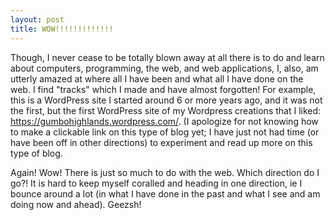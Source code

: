```yaml
---
layout: post
title: WOW!!!!!!!!!!!!!
---
```


Though, I never cease to be totally blown away at all there is to do and learn about computers, programming, the web, and web applications, I, also, am utterly amazed at where all I have been and what all I have done on the web. I find "tracks" which I made and have almost forgotten! 
For example, this is a WordPress site I started around 6 or more years ago, and it was not the first, but the first WordPress site of my Wordpress creations that I liked: https://gumbohighlands.wordpress.com/. (I apologize for not knowing how to make a clickable link on this type of blog 
yet; I have just not had time (or have been off in other directions) to experiment and read up more on this type of blog.

Again! Wow! There is just so much to do with the web. Which direction do I go?! It is hard to keep myself coralled and heading in one direction, ie I bounce around a lot (in what I have done in the past and what I see and am doing now and ahead). Geezsh!
